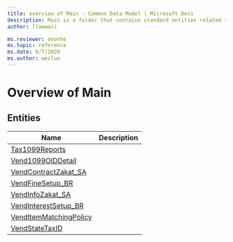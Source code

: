 ```yaml
---
title: overview of Main - Common Data Model | Microsoft Docs
description: Main is a folder that contains standard entities related to the Common Data Model.
author: llawwaii

ms.reviewer: deonhe
ms.topic: reference
ms.date: 8/7/2020
ms.author: weiluo
---
```


# Overview of Main


## Entities

|Name|Description|
|---|---|
|[Tax1099Reports](Tax1099Reports.md)||
|[Vend1099OIDDetail](Vend1099OIDDetail.md)||
|[VendContractZakat_SA](VendContractZakat_SA.md)||
|[VendFineSetup_BR](VendFineSetup_BR.md)||
|[VendInfoZakat_SA](VendInfoZakat_SA.md)||
|[VendInterestSetup_BR](VendInterestSetup_BR.md)||
|[VendItemMatchingPolicy](VendItemMatchingPolicy.md)||
|[VendStateTaxID](VendStateTaxID.md)||
